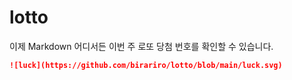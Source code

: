 # lotto
이제 Markdown 어디서든 이번 주 로또 당첨 번호를 확인할 수 있습니다.

```markdown
![luck](https://github.com/birariro/lotto/blob/main/luck.svg)
```
